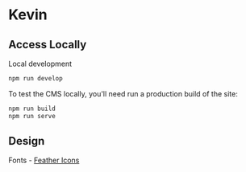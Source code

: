 # Kevin

## Access Locally

Local development

```bash
npm run develop
```

To test the CMS locally, you'll need run a production build of the site:

```bash
npm run build
npm run serve
```

## Design

Fonts - [Feather Icons](https://feathericons.com/)